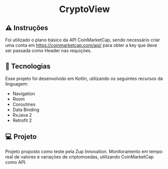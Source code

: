 <h1 align="center">
   CryptoView
</h1>

## ⚠️ Instruções

Foi utilizado o plano básico da API CoinMarketCap, sendo necessário criar uma conta em https://coinmarketcap.com/api/ para obter a key que deve ser passada como Header nas requições.

## 🚀 Tecnologias

Esse projeto foi desenvolvido em Kotlin, utilizando os seguintes recursos da linguagem:

- Navigation
- Room
- Coroutines
- Data Binding
- RxJava 2
- Retrofit 2

## 💻 Projeto

Projeto proposto como teste pela Zup Innovation. Monitoramento em tempo real de valores e variações de criptomoedas, utilizando CoinMarketCap como API.

